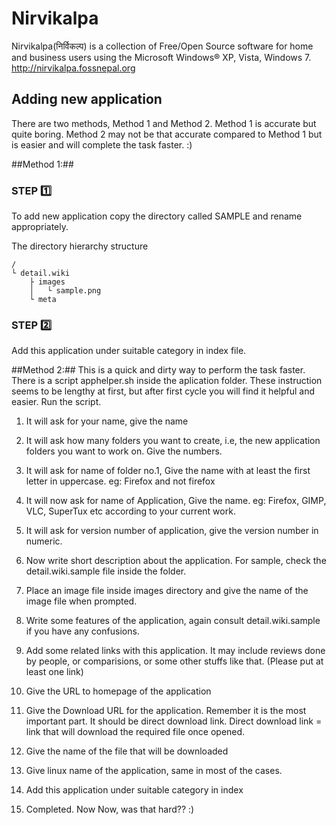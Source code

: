 # Nirvikalpa

Nirvikalpa(निर्विकल्प) is a collection of Free/Open Source software for home and business users using the Microsoft Windows® XP, Vista, Windows 7.
http://nirvikalpa.fossnepal.org

## Adding new application

There are two methods, Method 1 and Method 2. Method 1 is accurate but quite boring. Method 2 may not be that accurate compared to Method 1 but is easier and will complete the task faster. :)


##Method 1:##
### STEP :one:
To add new application copy the directory called SAMPLE and rename appropriately.

The directory hierarchy structure
```
/
└ detail.wiki
	├ images
	│   └ sample.png
	└ meta
```

### STEP :two:
Add this application under suitable category in index file.

##Method 2:##
This is a quick and dirty way to perform the task faster.
There is a script apphelper.sh inside the aplication folder.
These instruction seems to be lengthy at first, but after first cycle you will find it helpful and easier.
Run the script.

1. It will ask for your name, give the name

2. It will ask how many folders you want to create, i.e, the new application folders you want to work on. Give the numbers.

3. It will ask for name of folder no.1, Give the name with at least the first letter in uppercase. eg: Firefox and not firefox

4. It will now ask for name of Application, Give the name. eg: Firefox, GIMP, VLC, SuperTux etc according to your current work.

5. It will ask for version number of application, give the version number in numeric.

6. Now write short description about the application. For sample, check the detail.wiki.sample file inside the folder.

7. Place an image file inside images directory and give the name of the image file when prompted.

8. Write some features of the application, again consult detail.wiki.sample if you have any confusions.

9. Add some related links with this application. It may include reviews done by people, or comparisions, or some other stuffs like that. (Please put at least one link)

10. Give the URL to homepage of the application

11. Give the Download URL for the application. Remember it is the most important part. It should be direct download link. Direct download link = link that will download the required file once opened.

12. Give the name of the file that will be downloaded

13. Give linux name of the application, same in most of the cases.

14. Add this application under suitable category in index 

15. Completed. Now Now, was that hard?? :)


